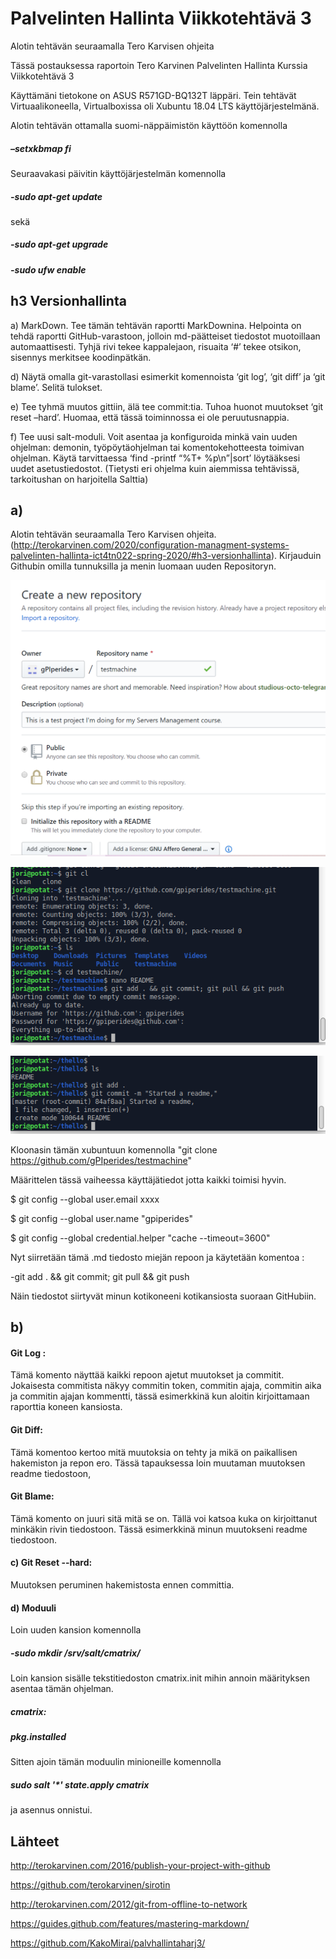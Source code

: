 # Palvelinten Hallinta Viikkotehtävä 3 

Alotin tehtävän seuraamalla Tero Karvisen ohjeita 

Tässä postauksessa raportoin Tero Karvinen Palvelinten Hallinta Kurssia Viikkotehtävä 3 

Käyttämäni tietokone on ASUS R571GD-BQ132T läppäri. Tein tehtävät Virtuaalikoneella, Virtualboxissa oli Xubuntu 18.04 LTS käyttöjärjestelmänä. 

Alotin tehtävän ottamalla suomi-näppäimistön käyttöön komennolla 

##### –setxkbmap fi 

Seuraavakasi päivitin käyttöjärjestelmän komennolla 

##### -sudo apt-get update 

sekä 

##### -sudo apt-get upgrade 

##### -sudo ufw enable 

 

## h3 Versionhallinta 

a) MarkDown. Tee tämän tehtävän raportti MarkDownina. Helpointa on tehdä raportti GitHub-varastoon, jolloin md-päätteiset tiedostot muotoillaan automaattisesti. Tyhjä rivi tekee kappalejaon, risuaita ‘#’ tekee otsikon, sisennys merkitsee koodinpätkän. 

 

d) Näytä omalla git-varastollasi esimerkit komennoista ‘git log’, ‘git diff’ ja ‘git blame’. Selitä tulokset. 

 

e) Tee tyhmä muutos gittiin, älä tee commit:tia. Tuhoa huonot muutokset ‘git reset –hard’. Huomaa, että tässä toiminnossa ei ole peruutusnappia. 

 

f) Tee uusi salt-moduli. Voit asentaa ja konfiguroida minkä vain uuden ohjelman: demonin, työpöytäohjelman tai komentokehotteesta toimivan ohjelman. Käytä tarvittaessa ‘find -printf “%T+ %p\n”|sort’ löytääksesi uudet asetustiedostot. (Tietysti eri ohjelma kuin aiemmissa tehtävissä, tarkoitushan on harjoitella Salttia) 

 

## a)

 Alotin tehtävän seuraamalla Tero Karvisen ohjeita. (http://terokarvinen.com/2020/configuration-managment-systems-palvelinten-hallinta-ict4tn022-spring-2020/#h3-versionhallinta). Kirjauduin Githubin omilla tunnuksilla ja menin luomaan uuden Repositoryn.

![alt text](https://github.com/gPIperides/testmachine/blob/master/repesotiry%20creation.PNG)

![alt text](https://github.com/gPIperides/testmachine/blob/master/git%20usage.PNG)

![alt text](https://github.com/gPIperides/testmachine/blob/master/started%20a%20readme.PNG)

Kloonasin tämän xubuntuun komennolla "git clone https://github.com/gPIperides/testmachine"

Määrittelen tässä vaiheessa käyttäjätiedot jotta kaikki toimisi hyvin.

$ git config --global user.email xxxx

$ git config --global user.name "gpiperides"

$ git config --global credential.helper "cache --timeout=3600"

Nyt siirretään tämä .md tiedosto miejän repoon ja käytetään komentoa :

-git add . && git commit; git pull && git push

Näin tiedostot siirtyvät minun kotikoneeni kotikansiosta suoraan GitHubiin.

## b)

#### Git Log :

Tämä komento näyttää kaikki repoon ajetut muutokset ja commitit. Jokaisesta commitista näkyy commitin token, commitin ajaja, commitin aika ja commitin ajajan kommentti, tässä esimerkkinä kun aloitin kirjoittamaan raporttia koneen kansiosta.

#### Git Diff:

Tämä komentoo kertoo mitä muutoksia on tehty ja mikä on paikallisen hakemiston ja repon ero. Tässä tapauksessa loin muutaman muutoksen readme tiedostoon,

#### Git Blame:

Tämä komento on juuri sitä mitä se on. Tällä voi katsoa kuka on kirjoittanut minkäkin rivin tiedostoon. Tässä esimerkkinä minun muutokseni readme tiedostoon.

#### c) Git Reset --hard:

Muutoksen peruminen hakemistosta ennen committia.



#### d) Moduuli

Loin uuden kansion komennolla 

#####  -sudo mkdir /srv/salt/cmatrix/

Loin kansion sisälle tekstitiedoston cmatrix.init mihin annoin määrityksen asentaa tämän ohjelman.

##### cmatrix:

#####    pkg.installed  

Sitten ajoin tämän moduulin minioneille komennolla 

##### sudo salt '*'  state.apply cmatrix

 ja asennus onnistui. 



## Lähteet

http://terokarvinen.com/2016/publish-your-project-with-github

https://github.com/terokarvinen/sirotin

http://terokarvinen.com/2012/git-from-offline-to-network

https://guides.github.com/features/mastering-markdown/

https://github.com/KakoMirai/palvhallintaharj3/




